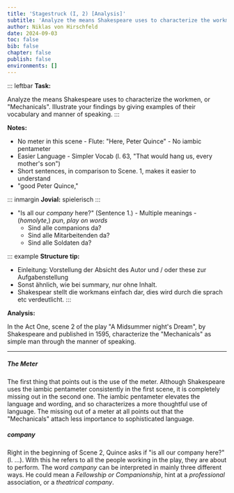 ```yaml
---
title: 'Stagestruck (I, 2) [Analysis]'
subtitle: 'Analyze the means Shakespeare uses to characterize the workman'
author: Niklas von Hirschfeld
date: 2024-09-03
toc: false
bib: false
chapter: false
publish: false
environments: []
---
```


::: leftbar
**Task:**

Analyze the means Shakespeare uses to characterize the workmen, or
"Mechanicals". Illustrate your findings by giving examples of their vocabulary
and manner of speaking.
:::

**Notes:**

- No meter in this scene - Flute: "Here, Peter Quince" - No iambic pentameter
- Easier Language - Simpler Vocab (l. 63, "That would hang us, every mother's son")
- Short sentences, in comparison to Scene. 1, makes it easier to understand
- "good Peter Quince,"

::: inmargin
**Jovial:** spielerisch
:::

- "Is all our *company* here?" (Sentence 1.) - Multiple meanings - (*homolyte*,) *pun*, *play on words*
    - Sind alle companions da?
    - Sind alle Mitarbeitenden da?
    - Sind alle Soldaten da?

::: example
**Structure tip:**

- Einleitung: Vorstellung der Absicht des Autor und / oder these zur Aufgabenstellung
- Sonst ähnlich, wie bei summary, nur ohne Inhalt.
- Shakespear stellt die workmans einfach dar, dies wird durch die sprach etc verdeutlicht.
:::

**Analysis:**

In the Act One, scene 2 of the play "A Midsummer night's Dream", by Shakespeare
and published in 1595, characterize the "Mechanicals" as simple man through
the manner of speaking.

---

##### The Meter

The first thing that points out is the use of the meter. Although Shakespeare
uses the iambic pentameter consistently in the first scene, it is completely
missing out in the second one. The iambic pentameter elevates the language and
wording, and so characterizes a more thoughtful use of language. The missing
out of a meter at all points out that the "Mechanicals" attach less importance
to sophisticated language.


##### company

Right in the beginning of Scene 2, Quince asks if "is all our company here?"
(l. ...). With this he refers to all the people working in the play, they are
about to perform. The word *company* can be interpreted in mainly three
different ways. He could mean a *Fellowship or Companionship*, hint at a
*professional* association, or a *theatrical company*.




